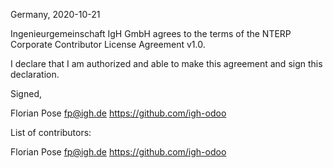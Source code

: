 Germany, 2020-10-21

Ingenieurgemeinschaft IgH GmbH agrees to the terms of the NTERP Corporate
Contributor License Agreement v1.0.

I declare that I am authorized and able to make this agreement and sign this
declaration.

Signed,

Florian Pose fp@igh.de https://github.com/igh-odoo

List of contributors:

Florian Pose fp@igh.de https://github.com/igh-odoo
